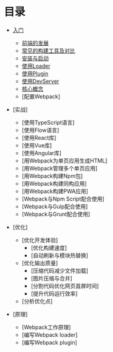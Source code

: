 # 目录
        
* [入门](./入门/入门.md)
    * [前端的发展](./入门/前端的发展/前端的发展.md)
    * [常见的构建工具及对比](入门/常见的构建工具及对比/常见的构建工具及对比.md)
    * [安装与启动](./入门/安装与启动.md)
    * [使用Loader](./入门/使用Loader.md)
    * [使用Plugin](./入门/使用Plugin.md)
    * [使用DevServer](./入门/使用DevServer.md)
    * [核心概念](./入门/核心概念.md)
    * [配置Webpack]
        
* [实战]
    * [使用TypeScript语言]
    * [使用Flow语言]
    * [使用React库]
    * [使用Vue库]
    * [使用Angular库]
    * [用Webpack为单页应用生成HTML]
    * [用Webpack管理多个单页应用]
    * [用Webpack构建Npm包]
    * [用Webpack构建同构应用]
    * [用Webpack构建PWA应用]
    * [Webpack与Npm Script配合使用]
    * [Webpack与Gulp配合使用]
    * [Webpack与Grunt配合使用]
    
* [优化]
    * [优化开发体验]
        * [优化构建速度]
        * [自动刷新与模块热替换]
    * [优化输出质量]
        * [压缩代码减少文件加载]
        * [图片压缩与合并]
        * [分割代码优化网页首屏时间]
        * [提升代码运行效率]
    * [分析优化点]    
    
* [原理]
    * [Webpack工作原理]
    * [编写Webpack loader]
    * [编写Webpack plugin]    
    